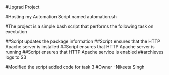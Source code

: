 #Upgrad Project

#Hosting my Automation Script named automation.sh

#The project is a simple bash script that performs the following task on exectution

##Script updates the package information
##Script ensures that the HTTP Apache server is installed
##Script ensures that HTTP Apache server is running
##Script ensures that HTTP Apache service is enabled
##archieves logs to S3

#Modified the script added code for task 3
#Owner -Nikeeta Singh

